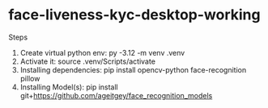 # face-liveness-kyc-desktop-working

Steps
  1. Create virtual python env: py -3.12 -m venv .venv
  2. Activate it: source .venv/Scripts/activate
  3. Installing dependencies: pip install opencv-python face-recognition pillow
  4. Installing Model(s): pip install git+https://github.com/ageitgey/face_recognition_models
